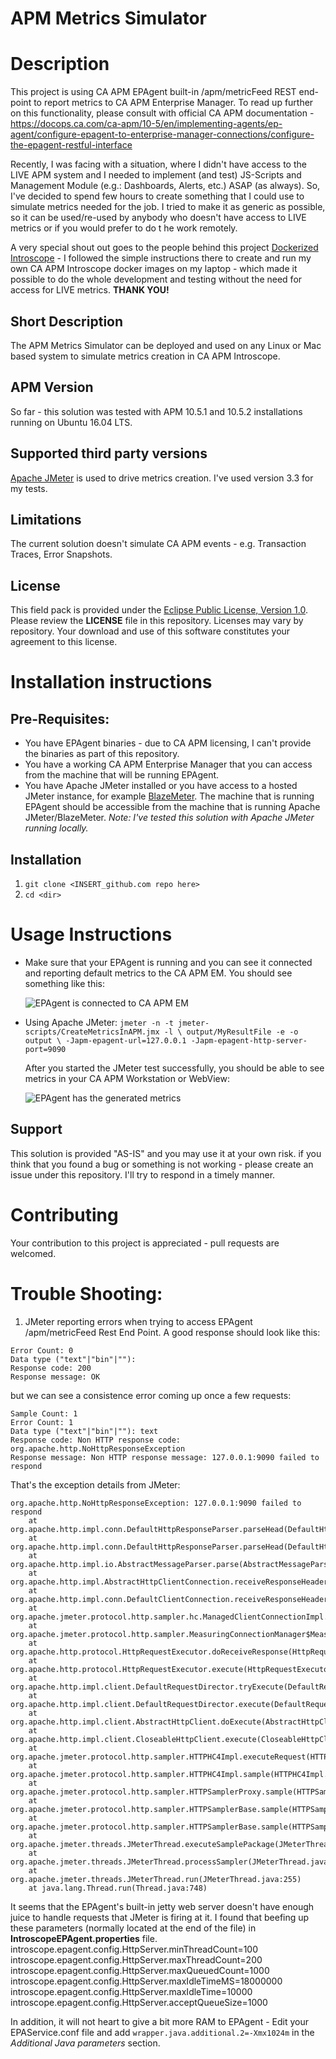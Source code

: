 # APM Metrics Simulator

# Description
This project is using CA APM EPAgent built-in /apm/metricFeed REST end-point to report metrics to CA APM Enterprise Manager.
To read up further on this functionality, please consult with official CA APM documentation - https://docops.ca.com/ca-apm/10-5/en/implementing-agents/ep-agent/configure-epagent-to-enterprise-manager-connections/configure-the-epagent-restful-interface


Recently, I was facing with a situation, where I didn't have access to the LIVE APM system and I needed to implement (and test) JS-Scripts and Management Module (e.g.: Dashboards, Alerts, etc.) ASAP (as always). So, I've decided to spend few hours to create something that I could use to simulate metrics needed for the job. I tried to make it as generic as possible, so it can be used/re-used by anybody who doesn't have access to LIVE metrics or if you would prefer to do t he work remotely.

A very special shout out goes to the people behind this project [Dockerized Introscope](https://github.com/CA-APM/docker-introscope) - I followed the simple instructions there to create and run my own CA APM Introscope docker images on my laptop - which made it possible to do the whole development and testing without the need for access for LIVE metrics.
**THANK YOU!**

## Short Description
The APM Metrics Simulator can be deployed and used on any Linux or Mac based system to simulate metrics creation in CA APM Introscope.

## APM Version
So far - this solution was tested with APM 10.5.1 and 10.5.2 installations running on Ubuntu 16.04 LTS.


## Supported third party versions
[Apache JMeter](http://jmeter.apache.org/) is used to drive metrics creation. I've used version 3.3 for my tests.

## Limitations
The current solution doesn't simulate CA APM events - e.g. Transaction Traces, Error Snapshots.

## License
This field pack is provided under the [Eclipse Public License, Version 1.0](LICENSE).
Please review the
**LICENSE**
file in this repository.  Licenses may vary by repository.  Your download and use of this software constitutes your agreement to this license.

# Installation instructions

## Pre-Requisites:
* You have EPAgent binaries - due to CA APM licensing, I can't provide the binaries as part of this repository.
* You have a working CA APM Enterprise Manager that you can access from the machine that will be running EPAgent.
* You have Apache JMeter installed or you have access to a hosted JMeter instance, for example [BlazeMeter](https://www.blazemeter.com/).
  The machine that is running EPAgent should be accessible from the machine that is running Apache JMeter/BlazeMeter.
  *Note: I've tested this solution with Apache JMeter running locally.*

## Installation
1. `git clone <INSERT_github.com repo here>`
2. `cd <dir>`

# Usage Instructions
  * Make sure that your EPAgent is running and you can see it connected and reporting default metrics to the CA APM EM.
    You should see something like this:
    
    ![EPAgent is connected to CA APM EM](images/EPAgent-connected.png)

  * Using Apache JMeter:
    `jmeter -n -t jmeter-scripts/CreateMetricsInAPM.jmx -l \
     output/MyResultFile -e -o output \
     -Japm-epagent-url=127.0.0.1 -Japm-epagent-http-server-port=9090`

     After you started the JMeter test successfully, you should be able to see metrics in your CA APM Workstation or WebView:

     ![EPAgent has the generated metrics](images/EPAgent-metrics-generated.png)


## Support
This solution is provided "AS-IS" and you may use it at your own risk.
if you think that you found a bug or something is not working - please create an issue under this repository. I'll  try to respond in a timely manner.

# Contributing
Your contribution to this project is appreciated - pull requests are welcomed.

# Trouble Shooting:
1. JMeter reporting errors when trying to access EPAgent /apm/metricFeed Rest End Point.
A good response should look like this:
```
Error Count: 0
Data type ("text"|"bin"|""):
Response code: 200
Response message: OK
```
but we can see a consistence error coming up once a few requests:
```
Sample Count: 1
Error Count: 1
Data type ("text"|"bin"|""): text
Response code: Non HTTP response code: org.apache.http.NoHttpResponseException
Response message: Non HTTP response message: 127.0.0.1:9090 failed to respond
```

That's the exception details from JMeter:

```
org.apache.http.NoHttpResponseException: 127.0.0.1:9090 failed to respond
	at org.apache.http.impl.conn.DefaultHttpResponseParser.parseHead(DefaultHttpResponseParser.java:141)
	at org.apache.http.impl.conn.DefaultHttpResponseParser.parseHead(DefaultHttpResponseParser.java:56)
	at org.apache.http.impl.io.AbstractMessageParser.parse(AbstractMessageParser.java:259)
	at org.apache.http.impl.AbstractHttpClientConnection.receiveResponseHeader(AbstractHttpClientConnection.java:286)
	at org.apache.http.impl.conn.DefaultClientConnection.receiveResponseHeader(DefaultClientConnection.java:257)
	at org.apache.jmeter.protocol.http.sampler.hc.ManagedClientConnectionImpl.receiveResponseHeader(ManagedClientConnectionImpl.java:199)
	at org.apache.jmeter.protocol.http.sampler.MeasuringConnectionManager$MeasuredConnection.receiveResponseHeader(MeasuringConnectionManager.java:212)
	at org.apache.http.protocol.HttpRequestExecutor.doReceiveResponse(HttpRequestExecutor.java:273)
	at org.apache.http.protocol.HttpRequestExecutor.execute(HttpRequestExecutor.java:125)
	at org.apache.http.impl.client.DefaultRequestDirector.tryExecute(DefaultRequestDirector.java:684)
	at org.apache.http.impl.client.DefaultRequestDirector.execute(DefaultRequestDirector.java:486)
	at org.apache.http.impl.client.AbstractHttpClient.doExecute(AbstractHttpClient.java:835)
	at org.apache.http.impl.client.CloseableHttpClient.execute(CloseableHttpClient.java:83)
	at org.apache.jmeter.protocol.http.sampler.HTTPHC4Impl.executeRequest(HTTPHC4Impl.java:695)
	at org.apache.jmeter.protocol.http.sampler.HTTPHC4Impl.sample(HTTPHC4Impl.java:454)
	at org.apache.jmeter.protocol.http.sampler.HTTPSamplerProxy.sample(HTTPSamplerProxy.java:74)
	at org.apache.jmeter.protocol.http.sampler.HTTPSamplerBase.sample(HTTPSamplerBase.java:1189)
	at org.apache.jmeter.protocol.http.sampler.HTTPSamplerBase.sample(HTTPSamplerBase.java:1178)
	at org.apache.jmeter.threads.JMeterThread.executeSamplePackage(JMeterThread.java:498)
	at org.apache.jmeter.threads.JMeterThread.processSampler(JMeterThread.java:424)
	at org.apache.jmeter.threads.JMeterThread.run(JMeterThread.java:255)
	at java.lang.Thread.run(Thread.java:748)
```
It seems that the EPAgent's built-in jetty web server doesn't have enough juice to handle requests that JMeter is firing at it.
I found that beefing up these parameters (normally located at the end of the file) in **IntroscopeEPAgent.properties** file.
introscope.epagent.config.HttpServer.minThreadCount=100
introscope.epagent.config.HttpServer.maxThreadCount=200
introscope.epagent.config.HttpServer.maxQueuedCount=1000
introscope.epagent.config.HttpServer.maxIdleTimeMS=18000000
introscope.epagent.config.HttpServer.maxIdleTime=10000
introscope.epagent.config.HttpServer.acceptQueueSize=1000

In addition, it will not heart to give a bit more RAM to EPAgent -  Edit your EPAService.conf file and add `wrapper.java.additional.2=-Xmx1024m` in the *Additional Java parameters* section.
